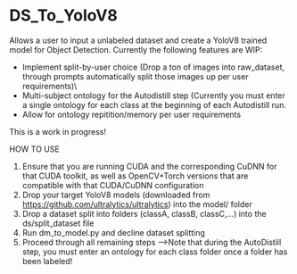 # DS_To_YoloV8
Allows a user to input a unlabeled dataset and create a YoloV8 trained model for Object Detection. Currently the following features are WIP:
- Implement split-by-user choice (Drop a ton of images into raw_dataset, through prompts automatically split those images up per user requirements)\
- Multi-subject ontology for the Autodistill step (Currently you must enter a single ontology for each class at the beginning of each Autodistill run.
- Allow for ontology repitition/memory per user requirements

This is a work in progress!

HOW TO USE
1. Ensure that you are running CUDA and the corresponding CuDNN for that CUDA toolkit, as well as OpenCV+Torch versions that are compatible with that CUDA/CuDNN configuration
2. Drop your target YoloV8 models (downloaded from https://github.com/ultralytics/ultralytics) into the model/ folder
3. Drop a dataset split into folders (classA, classB, classC,...) into the ds/split_dataset file
4. Run dm_to_model.py and decline dataset splitting
5. Proceed through all remaining steps
-->Note that during the AutoDistill step, you must enter an ontology for each class folder once a folder has been labeled!
